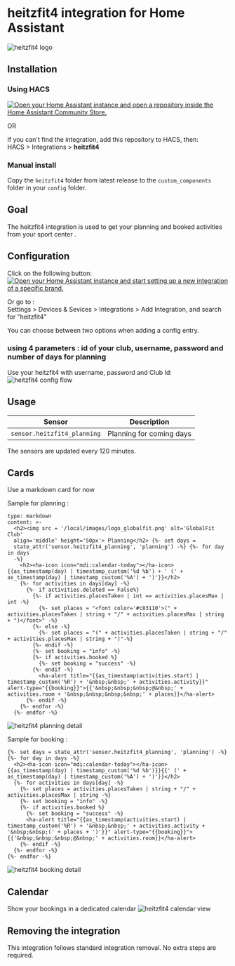 # heitzfit4 integration for Home Assistant
![heitzfit4 logo](doc/logo_heitzfit4.png)
## Installation

### Using HACS

[![Open your Home Assistant instance and open a repository inside the Home Assistant Community Store.](https://my.home-assistant.io/badges/hacs_repository.svg)](https://my.home-assistant.io/redirect/hacs_repository/?owner=mrjulien44&repository=heitzfit4&category=integration)

OR

If you can't find the integration, add this repository to HACS, then:  
HACS > Integrations > **heitzfit4**

### Manual install

Copy the `heitzfit4` folder from latest release to the `custom_components` folder in your `config` folder.

## Goal

The heitzfit4 integration is used to get your planning and booked activities from your sport center
.
## Configuration

Click on the following button:  
[![Open your Home Assistant instance and start setting up a new integration of a specific brand.](https://my.home-assistant.io/badges/brand.svg)](https://my.home-assistant.io/redirect/brand/?brand=heitzfit4)  

Or go to :  
Settings > Devices & Sevices > Integrations > Add Integration, and search for "heitzfit4"

You can choose between two options when adding a config entry.  

### using 4 parameters : id of your club, username, password and number of days for planning

Use your heitzfit4 with username, password and Club Id:  
![heitzfit4 config flow](doc/config_flow_username_password.png)

## Usage


| Sensor | Description |
|--------|-------------|
| `sensor.heitzfit4_planning` | Planning for coming days |


The sensors are updated every 120 minutes.

## Cards

Use a markdown card for now

Sample for planning :

```
type: markdown
content: >-
  <h2><img src = '/local/images/logo_globalfit.png' alt='GlobalFit Club'
  align='middle' height='50px'> Planning</h2> {%- set days =
  state_attr('sensor.heitzfit4_planning', 'planning') -%} {%- for day in days
  -%}
    <h2><ha-icon icon="mdi:calendar-today"></ha-icon> {{as_timestamp(day) | timestamp_custom('%d %b') + ' (' + as_timestamp(day) | timestamp_custom('%A') + ')'}}</h2>
    {%- for activities in days[day] -%}
      {%- if activities.deleted == False%}
        {%- if activities.placesTaken | int == activities.placesMax | int -%}
          {%- set places = "<font color='#c83110'>(" + activities.placesTaken | string + "/" + activities.placesMax | string + ")</font>" -%}
        {%- else -%}
          {%- set places = "(" + activities.placesTaken | string + "/" + activities.placesMax | string + ")"-%}
        {%- endif -%}
        {%- set booking = "info" -%}
        {%- if activities.booked %}
          {%- set booking = "success" -%}
        {%- endif -%}
          <ha-alert title="{{as_timestamp(activities.start) | timestamp_custom('%R') + '&nbsp;&nbsp;' + activities.activity}}" alert-type="{{booking}}">{{'&nbsp;&nbsp;&nbsp;@&nbsp;' + activities.room + '&nbsp;&nbsp;&nbsp;&nbsp;' + places}}</ha-alert>
      {%- endif -%}
    {%- endfor -%}
  {%- endfor -%}
```
![heitzfit4 planning detail](doc/planning.png)

Sample for booking :

```
{%- set days = state_attr('sensor.heitzfit4_planning', 'planning') -%} {%- for day in days -%}
  <h2><ha-icon icon="mdi:calendar-today"></ha-icon> {{as_timestamp(day) | timestamp_custom('%d %b')}}{{' (' + as_timestamp(day) | timestamp_custom('%A') + ')'}}</h2>
  {%- for activities in days[day] -%}
    {%- set places = activities.placesTaken | string + "/" + activities.placesMax | string -%}
    {%- set booking = "info" -%}
    {%- if activities.booked %}
      {%- set booking = "success" -%}
      <ha-alert title="{{as_timestamp(activities.start) | timestamp_custom('%R') + '&nbsp;&nbsp;' + activities.activity + '&nbsp;&nbsp;(' + places + ')'}}" alert-type="{{booking}}">{{'&nbsp;&nbsp;&nbsp;@&nbsp;' + activities.room}}</ha-alert>
    {%- endif -%}
  {%- endfor -%}
{%- endfor -%}
```
![heitzfit4 booking detail](doc/bookings.png)

## Calendar

Show your bookings in a dedicated calendar
![heitzfit4 calendar view](doc/calendar.png)

## Removing the integration

This integration follows standard integration removal. No extra steps are required.